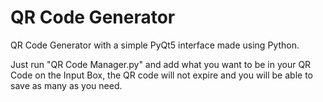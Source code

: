 # QR Code Generator

QR Code Generator with a simple PyQt5 interface made using Python.

Just run "QR Code Manager.py" and add what you want to be in your QR Code on the Input Box, the QR code will not expire and you will be able to save as many as you need.
